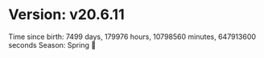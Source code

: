 # Version: v20.6.11
Time since birth: 7499 days, 179976 hours, 10798560 minutes, 647913600 seconds
Season: Spring 🌸
